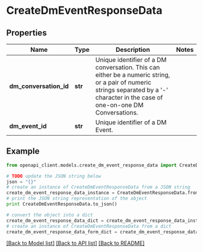 # CreateDmEventResponseData


## Properties
Name | Type | Description | Notes
------------ | ------------- | ------------- | -------------
**dm_conversation_id** | **str** | Unique identifier of a DM conversation. This can either be a numeric string, or a pair of numeric strings separated by a &#39;-&#39; character in the case of one-on-one DM Conversations. | 
**dm_event_id** | **str** | Unique identifier of a DM Event. | 

## Example

```python
from openapi_client.models.create_dm_event_response_data import CreateDmEventResponseData

# TODO update the JSON string below
json = "{}"
# create an instance of CreateDmEventResponseData from a JSON string
create_dm_event_response_data_instance = CreateDmEventResponseData.from_json(json)
# print the JSON string representation of the object
print CreateDmEventResponseData.to_json()

# convert the object into a dict
create_dm_event_response_data_dict = create_dm_event_response_data_instance.to_dict()
# create an instance of CreateDmEventResponseData from a dict
create_dm_event_response_data_form_dict = create_dm_event_response_data.from_dict(create_dm_event_response_data_dict)
```
[[Back to Model list]](../README.md#documentation-for-models) [[Back to API list]](../README.md#documentation-for-api-endpoints) [[Back to README]](../README.md)


